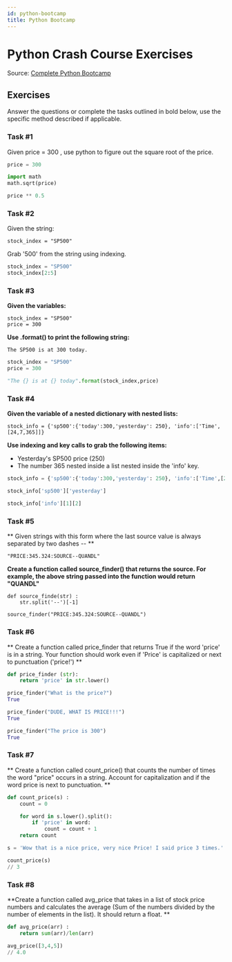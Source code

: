 ```yaml
---
id: python-bootcamp
title: Python Bootcamp
---
```


# Python Crash Course Exercises

Source: [Complete Python Bootcamp](https://www.udemy.com/complete-python-bootcamp/)

## Exercises

Answer the questions or complete the tasks outlined in bold below, use the specific method described if applicable.

### Task #1

Given price = 300 , use python to figure out the square root of the price.

```py
price = 300

import math
math.sqrt(price)

price ** 0.5
```

### Task #2

Given the string:

    stock_index = "SP500"

Grab '500' from the string using indexing.

```py
stock_index = "SP500"
stock_index[2:5]
```

### Task #3

**Given the variables:**

    stock_index = "SP500"
    price = 300

**Use .format() to print the following string:**

    The SP500 is at 300 today.

```py
stock_index = "SP500"
price = 300

"The {} is at {} today".format(stock_index,price)
```

### Task #4

**Given the variable of a nested dictionary with nested lists:**

    stock_info = {'sp500':{'today':300,'yesterday': 250}, 'info':['Time',[24,7,365]]}

**Use indexing and key calls to grab the following items:**

- Yesterday's SP500 price (250)
- The number 365 nested inside a list nested inside the 'info' key.

```py
stock_info = {'sp500':{'today':300,'yesterday': 250}, 'info':['Time',[24,7,365]]}

stock_info['sp500']['yesterday']

stock_info['info'][1][2]
```

### Task #5

** Given strings with this form where the last source value is always separated by two dashes -- **

    "PRICE:345.324:SOURCE--QUANDL"

**Create a function called source_finder() that returns the source. For example, the above string passed into the function would return "QUANDL"**

```
def source_finde(str) :
    str.split('--')[-1]

source_finder("PRICE:345.324:SOURCE--QUANDL")
```

### Task #6

** Create a function called price_finder that returns True if the word 'price' is in a string. Your function should work even if 'Price' is capitalized or next to punctuation ('price!') **

```py
def price_finder (str):
    return 'price' in str.lower()

price_finder("What is the price?")
True

price_finder("DUDE, WHAT IS PRICE!!!")
True

price_finder("The price is 300")
True
```

### Task #7

** Create a function called count_price() that counts the number of times the word "price" occurs in a string. Account for capitalization and if the word price is next to punctuation. **

```py
def count_price(s) :
    count = 0

    for word in s.lower().split():
        if 'price' in word:
            count = count + 1
    return count

s = 'Wow that is a nice price, very nice Price! I said price 3 times.'

count_price(s)
// 3
```

### Task #8

**Create a function called avg_price that takes in a list of stock price numbers and calculates the average (Sum of the numbers divided by the number of elements in the list). It should return a float. **

```py
def avg_price(arr) :
    return sum(arr)/len(arr)

avg_price([3,4,5])
// 4.0
```
